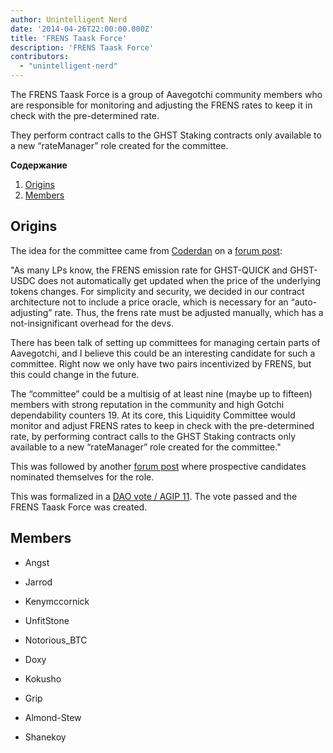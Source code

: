 ```yaml
---
author: Unintelligent Nerd
date: '2014-04-26T22:00:00.000Z'
title: 'FRENS Taask Force'
description: 'FRENS Taask Force'
contributors:
  - "unintelligent-nerd"
---
```


The FRENS Taask Force is a group of Aavegotchi community members who are responsible for monitoring and adjusting the FRENS rates to keep it in check with the pre-determined rate.

They perform contract calls to the GHST Staking contracts only available to a new “rateManager” role created for the committee.

<div class="contentsBox">

**Содержание**

<ol>
<li><a href=#origins>Origins</a></li>
<li><a href=#members>Members</a></li>
</ol>

</div>

## Origins

The idea for the committee came from [Coderdan](/team#coder-dan) on a [forum post](https://dao.aavegotchi.com/t/committee-idea-liquidity-managers-for-managing-the-frens-s-of-liquidity-pairs/1905):

"As many LPs know, the FRENS emission rate for GHST-QUICK and GHST-USDC does not automatically get updated when the price of the underlying tokens changes. For simplicity and security, we decided in our contract architecture not to include a price oracle, which is necessary for an “auto-adjusting” rate. Thus, the frens rate must be adjusted manually, which has a not-insignificant overhead for the devs.

There has been talk of setting up committees for managing certain parts of Aavegotchi, and I believe this could be an interesting candidate for such a committee. Right now we only have two pairs incentivized by FRENS, but this could change in the future.

The “committee” could be a multisig of at least nine (maybe up to fifteen) members with strong reputation in the community and high Gotchi dependability counters 19. At its core, this Liquidity Committee would monitor and adjust FRENS rates to keep in check with the pre-determined rate, by performing contract calls to the GHST Staking contracts only available to a new “rateManager” role created for the committee."

This was followed by another [forum post](https://dao.aavegotchi.com/t/frens-committee-applications/1944) where prospective candidates nominated themselves for the role.

This was formalized in a [DAO vote / AGIP 11](/aavegotchi-improvement-proposals#liquidity-manager---frens-committee). The vote passed and the FRENS Taask Force was created.

## Members

* Angst

* Jarrod

* Kenymccornick

* UnfitStone

* Notorious_BTC

* Doxy

* Kokusho

* Grip

* Almond-Stew

* Shanekoy

